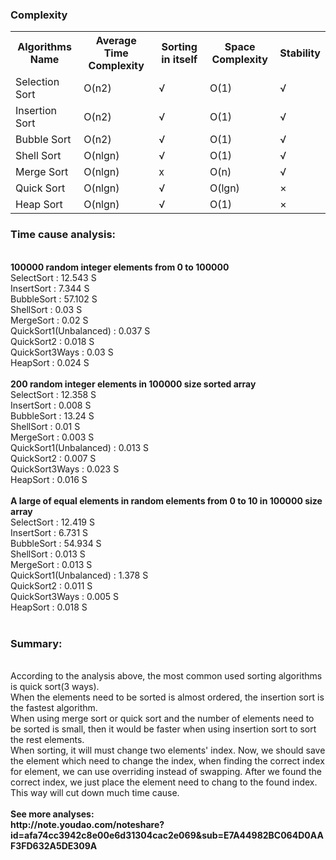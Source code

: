 <h3>Complexity</h3>
<table>
  <tr>
    <th>Algorithms Name</th>
    <th>Average Time Complexity</th>
    <th>Sorting in itself</th>
    <th>Space Complexity</th>
    <th>Stability</th>
  </tr>
  <tr>
    <td>Selection Sort</td>
    <td>O(n2)</td>
    <td>√</td>
    <td>O(1)</td>
    <td>√</td>
  </tr>
  <tr>
    <td>Insertion Sort</td>
    <td>O(n2)</td>
    <td>√</td>
    <td>O(1)</td>
    <td>√</td>
  </tr>
  <tr>
    <td>Bubble Sort</td>
    <td>O(n2)</td>
    <td>√</td>
    <td>O(1)</td>
    <td>√</td>
  </tr>
  <tr>
    <td>Shell Sort</td>
    <td>O(nlgn)</td>
    <td>√</td>
    <td>O(1)</td>
    <td>√</td>
  </tr>
  <tr>
    <td>Merge Sort</td>
    <td>O(nlgn)</td>
    <td>x</td>
    <td>O(n)</td>
    <td>√</td>
  </tr>
  <tr>
    <td>Quick Sort</td>
    <td>O(nlgn)</td>
    <td>√</td>
    <td>O(lgn)</td>
    <td>×</td>
  </tr>
  <tr>
    <td>Heap Sort</td>
    <td>O(nlgn)</td>
    <td>√</td>
    <td>O(1)</td>
    <td>×</td>
  </tr>
</table>

<h3>Time cause analysis:</h3><br/>
<strong>100000 random integer elements from 0 to 100000</strong><br/>
SelectSort : 12.543 S<br/>
InsertSort : 7.344 S<br/>
BubbleSort : 57.102 S<br/>
ShellSort : 0.03 S<br/>
MergeSort : 0.02 S<br/>
QuickSort1(Unbalanced) : 0.037 S<br/>
QuickSort2 : 0.018 S<br/>
QuickSort3Ways : 0.03 S<br/>
HeapSort : 0.024 S<br/>
<br/>
<strong>200 random integer elements in 100000 size sorted array</strong><br/>
SelectSort : 12.358 S<br/>
InsertSort : 0.008 S<br/>
BubbleSort : 13.24 S<br/>
ShellSort : 0.01 S<br/>
MergeSort : 0.003 S<br/>
QuickSort1(Unbalanced) : 0.013 S<br/>
QuickSort2 : 0.007 S<br/>
QuickSort3Ways : 0.023 S<br/>
HeapSort : 0.016 S<br/>
<br/>
<strong>A large of equal elements in random elements from 0 to 10 in 100000 size array</strong><br/>
SelectSort : 12.419 S<br/>
InsertSort : 6.731 S<br/>
BubbleSort : 54.934 S<br/>
ShellSort : 0.013 S<br/>
MergeSort : 0.013 S<br/>
QuickSort1(Unbalanced) : 1.378 S<br/>
QuickSort2 : 0.011 S<br/>
QuickSort3Ways : 0.005 S<br/>
HeapSort : 0.018 S<br/>
<br/>
<h3>Summary:</h3><br/>
According to the analysis above, the most common used sorting algorithms is quick sort(3 ways).<br/>
When the elements need to be sorted is almost ordered,  the insertion sort is the fastest algorithm.<br/>
When using merge sort or quick sort and the number of elements need to be sorted is small, then it would be faster when using insertion sort to sort the rest elements.<br/>
When sorting, it will must change two elements' index. Now, we should save the element which need to change the index, when finding the correct index for element, we can use overriding instead of swapping. After we found the correct index, we just place the element need to chang to the found index. This way will cut down much time cause.<br/>
<br/>
<strong>
  See more analyses:<br/>
  http://note.youdao.com/noteshare?id=afa74cc3942c8e00e6d31304cac2e069&sub=E7A44982BC064D0AAF3FD632A5DE309A
</strong>
